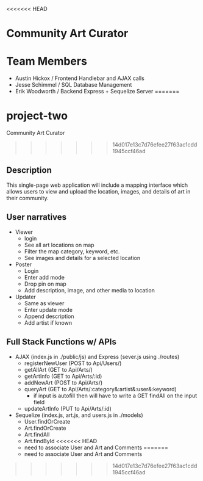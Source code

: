 <<<<<<< HEAD
# Community Art Curator

# Team Members
* Austin Hickox / Frontend Handlebar and AJAX calls
* Jesse Schimmel / SQL Database Management
* Erik Woodworth / Backend Express + Sequelize Server
=======
# project-two
Community Art Curator
>>>>>>> 14d017e13c7d76efee27f63ac1cdd1945ccf46ad

## Description
This single-page web application will include a mapping interface which allows users to view and upload the location, images, and details of art in their community.

## User narratives
* Viewer
  - login
  - See all art locations on map
  - Filter the map category, keyword, etc.
  - See images and details for a selected location
* Poster
  - Login
  - Enter add mode
  - Drop pin on map
  - Add description, image, and other media to location
* Updater
  - Same as viewer
  - Enter update mode
  - Append description
  - Add artist if known
  
## Full Stack Functions w/ APIs
* AJAX (index.js in ./public/js) and Express (sever.js using ./routes)
  - registerNewUser (POST to Api/Users/)
  - getAllArt (GET to Api/Arts/)
  - getArtInfo (GET to Api/Arts/:id)
  - addNewArt (POST to Api/Arts/)
  - queryArt (GET to Api/Arts/:category&:artist&:user&:keyword)
    * if input is autofill then will have to write a GET findAll on the input field
  - updateArtInfo (PUT to Api/Arts/:id)
* Sequelize (index.js, art.js, and users.js in ./models)
  - User.findOrCreate
  - Art.findOrCreate
  - Art.findAll
  - Art.findById
<<<<<<< HEAD
  - need to associate User and Art and Comments
=======
  - need to associate User and Art and Comments
>>>>>>> 14d017e13c7d76efee27f63ac1cdd1945ccf46ad
